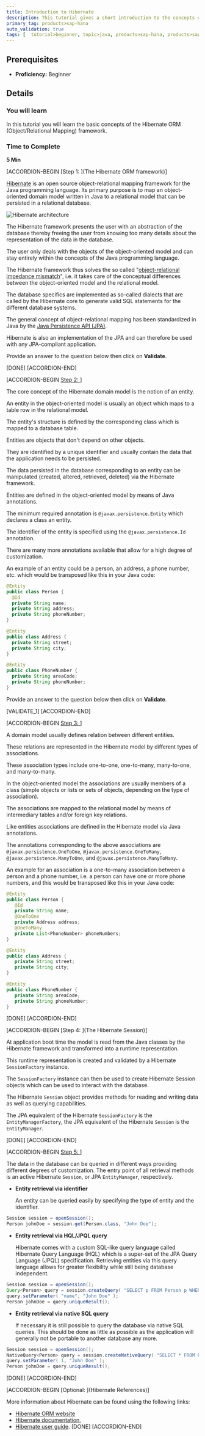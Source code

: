 ```yaml
---
title: Introduction to Hibernate
description: This tutorial gives a short introduction to the concepts of the Hibernate ORM (Object/Relational Mapping) framework.
primary_tag: products>sap-hana
auto_validation: true
tags: [  tutorial>beginner, topic>java, products>sap-hana, products>sap-hana\,-express-edition ]
---
```


## Prerequisites  
 - **Proficiency:** Beginner


## Details
### You will learn  
In this tutorial you will learn the basic concepts of the Hibernate ORM (Object/Relational Mapping) framework.

### Time to Complete
**5 Min**

[ACCORDION-BEGIN [Step 1: ](The Hibernate ORM framework)]

[Hibernate](http://hibernate.org/) is an open source object-relational mapping framework for the Java programming language. Its primary purpose is to map an object-oriented domain model written in Java to a relational model that can be persisted in a relational database.

![Hibernate architecture](hana-hibernate-architecture.png)

The Hibernate framework presents the user with an abstraction of the database thereby freeing the user from knowing too many details about the representation of the data in the database.

The user only deals with the objects of the object-oriented model and can stay entirely within the concepts of the Java programming language.

The Hibernate framework thus solves the so called "[object-relational impedance mismatch](http://hibernate.org/orm/what-is-an-orm/#the-object-relational-impedance-mismatch)", i.e. it takes care of the conceptual differences between the object-oriented model and the relational model.

The database specifics are implemented as so-called dialects that are called by the Hibernate core to generate valid SQL statements for the different database systems.

The general concept of object-relational mapping has been standardized in Java by the [Java Persistence API (JPA)](https://jcp.org/en/jsr/detail?id=338).

Hibernate is also an implementation of the JPA and can therefore be used with any JPA-compliant application.

Provide an answer to the question below then click on **Validate**.

[DONE]
[ACCORDION-END]

[ACCORDION-BEGIN [Step 2: ](Entities)]

The core concept of the Hibernate domain model is the notion of an entity.

An entity in the object-oriented model is usually an object which maps to a table row in the relational model.

The entity's structure is defined by the corresponding class which is mapped to a database table.

Entities are objects that don't depend on other objects.

They are identified by a unique identifier and usually contain the data that the application needs to be persisted.

The data persisted in the database corresponding to an entity can be manipulated (created, altered, retrieved, deleted) via the Hibernate framework.

Entities are defined in the object-oriented model by means of Java annotations.

The minimum required annotation is `@javax.persistence.Entity` which declares a class an entity.

The identifier of the entity is specified using the `@javax.persistence.Id` annotation.

There are many more annotations available that allow for a high degree of customization.

An example of an entity could be a person, an address, a phone number, etc. which would be transposed like this in your Java code:

```java
@Entity
public class Person {
  @Id
  private String name;
  private String address;
  private String phoneNumber;
}

@Entity
public class Address {
  private String street;
  private String city;
}

@Entity
public class PhoneNumber {
  private String areaCode;
  private String phoneNumber;
}
```

Provide an answer to the question below then click on **Validate**.

[VALIDATE_1]
[ACCORDION-END]

[ACCORDION-BEGIN [Step 3: ](Associations)]

A domain model usually defines relation between different entities.

These relations are represented in the Hibernate model by different types of associations.

These association types include one-to-one, one-to-many, many-to-one, and many-to-many.

In the object-oriented model the associations are usually members of a class (simple objects or lists or sets of objects, depending on the type of association).

The associations are mapped to the relational model by means of intermediary tables and/or foreign key relations.

Like entities associations are defined in the Hibernate model via Java annotations.

The annotations corresponding to the above associations are `@javax.persistence.OneToOne`, `@javax.persistence.OneToMany`, `@javax.persistence.ManyToOne`, and `@javax.persistence.ManyToMany`.

An example for an association is a one-to-many association between a person and a phone number, i.e. a person can have one or more phone numbers, and this would be transposed like this in your Java code:

```java
@Entity
public class Person {
   @Id
   private String name;
   @OneToOne
   private Address address;
   @OneToMany
   private List<PhoneNumber> phoneNumbers;
}

@Entity
public class Address {
   private String street;
   private String city;
}

@Entity
public class PhoneNumber {
   private String areaCode;
   private String phoneNumber;
}
```

[DONE]
[ACCORDION-END]

[ACCORDION-BEGIN [Step 4: ](The Hibernate Session)]

At application boot time the model is read from the Java classes by the Hibernate framework and transformed into a runtime representation.

This runtime representation is created and validated by a Hibernate `SessionFactory` instance.

The `SessionFactory` instance can then be used to create Hibernate Session objects which can be used to interact with the database.

The Hibernate `Session` object provides methods for reading and writing data as well as querying capabilities.

The JPA equivalent of the Hibernate `SessionFactory` is the `EntityManagerFactory`, the JPA equivalent of the Hibernate `Session` is the `EntityManager`.

[DONE]
[ACCORDION-END]

[ACCORDION-BEGIN [Step 5: ](Queries)]

The data in the database can be queried in different ways providing different degrees of customization. The entry point of all retrieval methods is an active Hibernate `Session`, or JPA `EntityManager`, respectively.

- **Entity retrieval via identifier**

  An entity can be queried easily by specifying the type of entity and the identifier.

```java
Session session = openSession();
Person johnDoe = session.get(Person.class, "John Doe");
```

- **Entity retrieval via HQL/JPQL query**

  Hibernate comes with a custom SQL-like query language called Hibernate Query Language (HQL) which is a super-set of the JPA Query Language (JPQL) specification. Retrieving entities via this query language allows for greater flexibility while still being database independent.

```java
Session session = openSession();
Query<Person> query = session.createQuery( "SELECT p FROM Person p WHERE p.name=:name", Person.class );
query.setParameter( "name", "John Doe" );
Person johnDoe = query.uniqueResult();
```

- **Entity retrieval via native SQL query**

  If necessary it is still possible to query the database via native SQL queries. This should be done as little as possible as the application will generally not be portable to another database any more.

```java
Session session = openSession();
NativeQuery<Person> query = session.createNativeQuery( "SELECT * FROM Person WHERE name=?", Person.class );
query.setParameter( 1, "John Doe" );
Person johnDoe = query.uniqueResult();
```

[DONE]
[ACCORDION-END]

[ACCORDION-BEGIN [Optional: ](Hibernate References)]

More information about Hibernate can be found using the following links:

 - [Hibernate ORM website](http://hibernate.org/orm/)
 - [Hibernate documentation](http://hibernate.org/orm/documentation/),
 - [Hibernate user guide](http://docs.jboss.org/hibernate/orm/current/userguide/html_single/Hibernate_User_Guide.html).
[DONE]
[ACCORDION-END]
